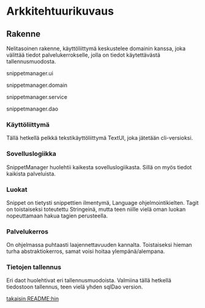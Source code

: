# Arkkitehtuurikuvaus

## Rakenne

Nelitasoinen rakenne, käyttöliittymä keskustelee domainin kanssa, joka
välittää tiedot palvelukerrokselle, jolla on tiedot käytettävästä
tallennusmuodosta.

snippetmanager.ui

snippetmanager.domain

snippetmanager.service

snippetmanager.dao

### Käyttöliittymä

Tällä hetkellä pelkkä tekstikäyttöliittymä TextUI, joka jätetään cli-versioksi.

### Sovelluslogiikka

SnippetManager huolehtii kaikesta sovelluslogiikasta. Sillä on myös tiedot
kaikista palveluista.

### Luokat

Snippet on tietysti snippettien ilmentymä, Language ohjelmointikielten. Tagit on toistaiseksi toteutettu Stringeinä,
mutta teen niille vielä oman luokan nopeuttamaan hakua tagien perusteella.

### Palvelukerros

On ohjelmassa puhtaasti laajennettavuuden kannalta. Toistaiseksi hieman turha
abstraktiokerros, samat voisi hoitaa ylempänä/alempana.

### Tietojen tallennus

Eri daot huolehtivat eri tallennusmuodoista. Valmiina tällä hetkellä 
tiedostoon tallennus, teen vielä yhden sqlDao version.

[takaisin README:hin](https://github.com/sanikk/ot-harjoitust/blob/master/README.md)
